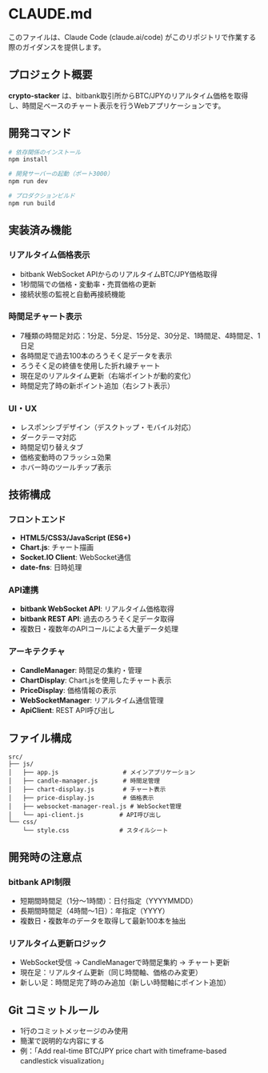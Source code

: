 # CLAUDE.md

このファイルは、Claude Code (claude.ai/code) がこのリポジトリで作業する際のガイダンスを提供します。

## プロジェクト概要

**crypto-stacker** は、bitbank取引所からBTC/JPYのリアルタイム価格を取得し、時間足ベースのチャート表示を行うWebアプリケーションです。

## 開発コマンド

```bash
# 依存関係のインストール
npm install

# 開発サーバーの起動（ポート3000）
npm run dev

# プロダクションビルド
npm run build
```

## 実装済み機能

### リアルタイム価格表示
- bitbank WebSocket APIからのリアルタイムBTC/JPY価格取得
- 1秒間隔での価格・変動率・売買価格の更新
- 接続状態の監視と自動再接続機能

### 時間足チャート表示
- 7種類の時間足対応：1分足、5分足、15分足、30分足、1時間足、4時間足、1日足
- 各時間足で過去100本のろうそく足データを表示
- ろうそく足の終値を使用した折れ線チャート
- 現在足のリアルタイム更新（右端ポイントが動的変化）
- 時間足完了時の新ポイント追加（右シフト表示）

### UI・UX
- レスポンシブデザイン（デスクトップ・モバイル対応）
- ダークテーマ対応
- 時間足切り替えタブ
- 価格変動時のフラッシュ効果
- ホバー時のツールチップ表示

## 技術構成

### フロントエンド
- **HTML5/CSS3/JavaScript (ES6+)**
- **Chart.js**: チャート描画
- **Socket.IO Client**: WebSocket通信
- **date-fns**: 日時処理

### API連携
- **bitbank WebSocket API**: リアルタイム価格取得
- **bitbank REST API**: 過去のろうそく足データ取得
- 複数日・複数年のAPIコールによる大量データ処理

### アーキテクチャ
- **CandleManager**: 時間足の集約・管理
- **ChartDisplay**: Chart.jsを使用したチャート表示
- **PriceDisplay**: 価格情報の表示
- **WebSocketManager**: リアルタイム通信管理
- **ApiClient**: REST API呼び出し

## ファイル構成

```
src/
├── js/
│   ├── app.js                  # メインアプリケーション
│   ├── candle-manager.js       # 時間足管理
│   ├── chart-display.js        # チャート表示
│   ├── price-display.js        # 価格表示
│   ├── websocket-manager-real.js # WebSocket管理
│   └── api-client.js          # API呼び出し
└── css/
    └── style.css              # スタイルシート
```

## 開発時の注意点

### bitbank API制限
- 短期間時間足（1分〜1時間）：日付指定（YYYYMMDD）
- 長期間時間足（4時間〜1日）：年指定（YYYY）
- 複数日・複数年のデータを取得して最新100本を抽出

### リアルタイム更新ロジック
- WebSocket受信 → CandleManagerで時間足集約 → チャート更新
- 現在足：リアルタイム更新（同じ時間軸、価格のみ変更）
- 新しい足：時間足完了時のみ追加（新しい時間軸にポイント追加）

## Git コミットルール

- 1行のコミットメッセージのみ使用
- 簡潔で説明的な内容にする
- 例：「Add real-time BTC/JPY price chart with timeframe-based candlestick visualization」